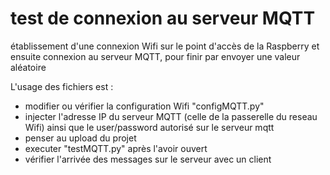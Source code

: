 # test de connexion au serveur MQTT
établissement d'une connexion Wifi sur le point d'accès de la Raspberry et ensuite connexion au serveur MQTT, pour finir par envoyer une valeur aléatoire

L'usage des fichiers est :
- modifier ou vérifier la configuration Wifi "configMQTT.py"
- injecter l'adresse IP du serveur MQTT (celle de la passerelle du reseau Wifi) ainsi que le user/password autorisé sur le serveur mqtt 
- penser au upload du projet
- executer "testMQTT.py" après l'avoir ouvert
- vérifier l'arrivée des messages sur le serveur avec un client
